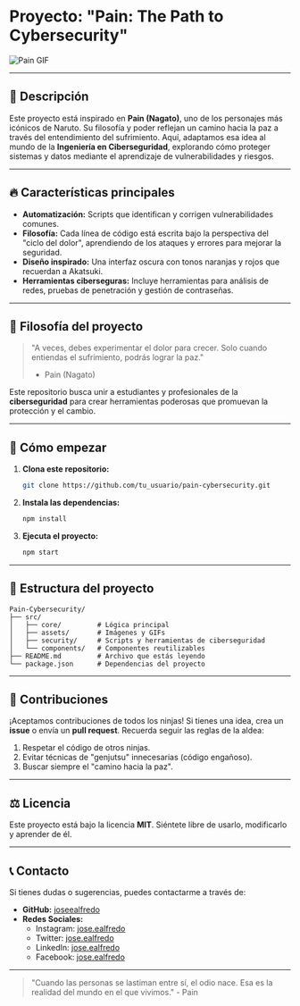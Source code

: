 # Proyecto: **"Pain: The Path to Cybersecurity"**

![Pain GIF](https://media3.giphy.com/media/v1.Y2lkPTc5MGI3NjExejhoMHB3enlxazZjbXU2OG51Mm44d3k2bWFqZHQ1N2d2bTV0bGx3cSZlcD12MV9pbnRlcm5hbF9naWZfYnlfaWQmY3Q9Zw/BeIBRDxMXNJmg/giphy.gif)

---

## 🌌 **Descripción**

Este proyecto está inspirado en **Pain (Nagato)**, uno de los personajes más icónicos de Naruto. Su filosofía y poder reflejan un camino hacia la paz a través del entendimiento del sufrimiento. Aquí, adaptamos esa idea al mundo de la **Ingeniería en Ciberseguridad**, explorando cómo proteger sistemas y datos mediante el aprendizaje de vulnerabilidades y riesgos.

---

## 🔥 **Características principales**

- **Automatización:** Scripts que identifican y corrigen vulnerabilidades comunes.
- **Filosofía:** Cada línea de código está escrita bajo la perspectiva del "ciclo del dolor", aprendiendo de los ataques y errores para mejorar la seguridad.
- **Diseño inspirado:** Una interfaz oscura con tonos naranjas y rojos que recuerdan a Akatsuki.
- **Herramientas ciberseguras:** Incluye herramientas para análisis de redes, pruebas de penetración y gestión de contraseñas.

---

## 📜 **Filosofía del proyecto**

> "A veces, debes experimentar el dolor para crecer. Solo cuando entiendas el sufrimiento, podrás lograr la paz."  
> 
> - Pain (Nagato)

Este repositorio busca unir a estudiantes y profesionales de la **ciberseguridad** para crear herramientas poderosas que promuevan la protección y el cambio.

---

## 🚀 **Cómo empezar**

1. **Clona este repositorio:**
   ```bash
   git clone https://github.com/tu_usuario/pain-cybersecurity.git
   ```
2. **Instala las dependencias:**
   ```bash
   npm install
   ```
3. **Ejecuta el proyecto:**
   ```bash
   npm start
   ```

---

## 📂 **Estructura del proyecto**

```
Pain-Cybersecurity/
├── src/
│   ├── core/         # Lógica principal
│   ├── assets/       # Imágenes y GIFs
│   ├── security/     # Scripts y herramientas de ciberseguridad
│   └── components/   # Componentes reutilizables
├── README.md         # Archivo que estás leyendo
└── package.json      # Dependencias del proyecto
```

---

## 🥷 **Contribuciones**

¡Aceptamos contribuciones de todos los ninjas! Si tienes una idea, crea un **issue** o envía un **pull request**. Recuerda seguir las reglas de la aldea:

1. Respetar el código de otros ninjas.
2. Evitar técnicas de "genjutsu" innecesarias (código engañoso).
3. Buscar siempre el "camino hacia la paz".

---

## ⚖️ **Licencia**

Este proyecto está bajo la licencia **MIT**. Siéntete libre de usarlo, modificarlo y aprender de él. 

---

## 📞 **Contacto**

Si tienes dudas o sugerencias, puedes contactarme a través de:
- **GitHub:** [joseealfredo](https://github.com/tu_usuario)
- **Redes Sociales:**
  - Instagram: [jose.ealfredo](https://instagram.com/jose.ealfredo)
  - Twitter: [jose.ealfredo](https://twitter.com/Jose_ealfredo)
  - LinkedIn: [jose.ealfredo](https://linkedin.com/in/jose.ealfredo)
  - Facebook: [jose.ealfredo](https://www.facebook.com/share/15kAFVSLcM/)

---

> "Cuando las personas se lastiman entre sí, el odio nace. Esa es la realidad del mundo en el que vivimos." - Pain
